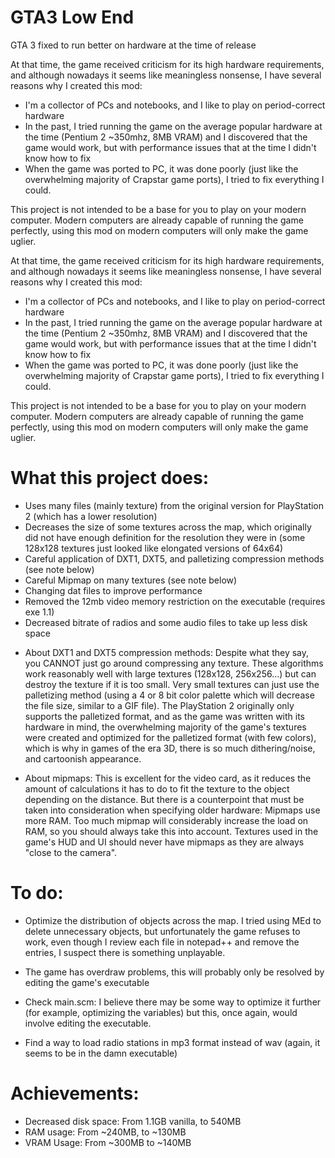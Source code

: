 # GTA3 Low End
GTA 3 fixed to run better on hardware at the time of release

At that time, the game received criticism for its high hardware requirements, and although nowadays it seems like meaningless nonsense, I have several reasons why I created this mod:

- I'm a collector of PCs and notebooks, and I like to play on period-correct hardware
- In the past, I tried running the game on the average popular hardware at the time (Pentium 2 ~350mhz, 8MB VRAM) and I discovered that the game would work, but with performance issues that at the time I didn't know how to fix
- When the game was ported to PC, it was done poorly (just like the overwhelming majority of Crapstar game ports), I tried to fix everything I could.

This project is not intended to be a base for you to play on your modern computer. Modern computers are already capable of running the game perfectly, using this mod on modern computers will only make the game uglier.

At that time, the game received criticism for its high hardware requirements, and although nowadays it seems like meaningless nonsense, I have several reasons why I created this mod:

- I'm a collector of PCs and notebooks, and I like to play on period-correct hardware
- In the past, I tried running the game on the average popular hardware at the time (Pentium 2 ~350mhz, 8MB VRAM) and I discovered that the game would work, but with performance issues that at the time I didn't know how to fix
- When the game was ported to PC, it was done poorly (just like the overwhelming majority of Crapstar game ports), I tried to fix everything I could.

This project is not intended to be a base for you to play on your modern computer. Modern computers are already capable of running the game perfectly, using this mod on modern computers will only make the game uglier.

# What this project does:

- Uses many files (mainly texture) from the original version for PlayStation 2 (which has a lower resolution)
- Decreases the size of some textures across the map, which originally did not have enough definition for the resolution they were in (some 128x128 textures just looked like elongated versions of 64x64)
- Careful application of DXT1, DXT5, and palletizing compression methods (see note below)
- Careful Mipmap on many textures (see note below)
- Changing dat files to improve performance
- Removed the 12mb video memory restriction on the executable (requires exe 1.1)
- Decreased bitrate of radios and some audio files to take up less disk space 

* About DXT1 and DXT5 compression methods: Despite what they say, you CANNOT just go around compressing any texture. These algorithms work reasonably well with large textures (128x128, 256x256...) but can destroy the texture if it is too small. Very small textures can just use the palletizing method (using a 4 or 8 bit color palette which will decrease the file size, similar to a GIF file). The PlayStation 2 originally only supports the palletized format, and as the game was written with its hardware in mind, the overwhelming majority of the game's textures were created and optimized for the palletized format (with few colors), which is why in games of the era 3D, there is so much dithering/noise, and cartoonish appearance.

* About mipmaps: This is excellent for the video card, as it reduces the amount of calculations it has to do to fit the texture to the object depending on the distance. But there is a counterpoint that must be taken into consideration when specifying older hardware: Mipmaps use more RAM. Too much mipmap will considerably increase the load on RAM, so you should always take this into account. Textures used in the game's HUD and UI should never have mipmaps as they are always "close to the camera".


# To do:

- Optimize the distribution of objects across the map. I tried using MEd to delete unnecessary objects, but unfortunately the game refuses to work, even though I review each file in notepad++ and remove the entries, I suspect there is something unplayable.

- The game has overdraw problems, this will probably only be resolved by editing the game's executable

- Check main.scm: I believe there may be some way to optimize it further (for example, optimizing the variables) but this, once again, would involve editing the executable.

- Find a way to load radio stations in mp3 format instead of wav (again, it seems to be in the damn executable)

# Achievements:

- Decreased disk space: From 1.1GB vanilla, to 540MB
- RAM usage: From ~240MB, to ~130MB
- VRAM Usage: From ~300MB to ~140MB
